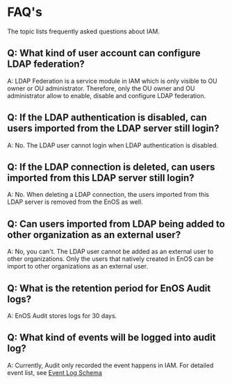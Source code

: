 # FAQ's

The topic lists frequently asked questions about IAM.

## Q: What kind of user account can configure LDAP federation?
   A: LDAP Federation is a service module in IAM which is only visible to OU owner or OU administrator. Therefore, only the OU owner and OU administrator allow to enable, disable and configure LDAP federation.


## Q: If the LDAP authentication is disabled, can users imported from the LDAP server still login?
   A: No. The LDAP user cannot login when LDAP authentication is disabled.


## Q: If the LDAP connection is deleted, can users imported from this LDAP server still login?
   A: No. When deleting a LDAP connection, the users imported from this LDAP server is removed from the EnOS as well.


## Q: Can users imported from LDAP being added to other organization as an external user?
   A: No, you can't. The LDAP user cannot be added as an external user to other organizations. Only the users that natively created in EnOS can be import to other organizations as an external user.

## Q: What is the retention period for EnOS Audit logs?
   A: EnOS Audit stores logs for 30 days.


## Q: What kind of events will be logged into audit log?
   A: Currently, Audit only recorded the event happens in IAM. For detailed event list, see [Event Log Schema](../audit/log_details.)
